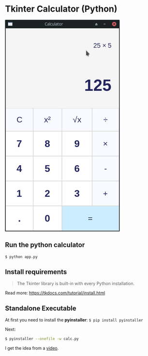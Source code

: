 # Tkinter Calculator (Python)

![Python Tkinter Calculator](demo.png)

## Run the python calculator

```bash
$ python app.py
```

## Install requirements

> The Tkinter library is built-in with every Python installation.

Read more: https://tkdocs.com/tutorial/install.html

## Standalone Executable

At first you need to install the **pyinstaller**: `$ pip install pyinstaller`

Next:
```bash
$ pyinstaller --onefile -w calc.py
```

I get the idea from a [video](https://www.youtube.com/watch?v=QZPv1y2znZo).
